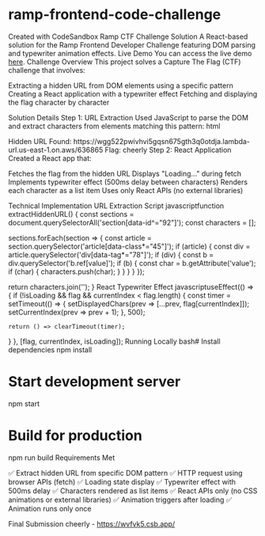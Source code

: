 # ramp-frontend-code-challenge
Created with CodeSandbox
Ramp CTF Challenge Solution
A React-based solution for the Ramp Frontend Developer Challenge featuring DOM parsing and typewriter animation effects.
Live Demo
You can access the live demo [here](https://wvfvk5.csb.app/).
Challenge Overview
This project solves a Capture The Flag (CTF) challenge that involves:

Extracting a hidden URL from DOM elements using a specific pattern
Creating a React application with a typewriter effect
Fetching and displaying the flag character by character

Solution Details
Step 1: URL Extraction
Used JavaScript to parse the DOM and extract characters from elements matching this pattern:
html<section data-id="92*">
  <article data-class="*45">
    <div data-tag="*78*">
      <b class="ref" value="VALID_CHARACTER"></b>
    </div>
  </article>
</section>
Hidden URL Found: https://wgg522pwivhvi5gqsn675gth3q0otdja.lambda-url.us-east-1.on.aws/636865
Flag: cheerly
Step 2: React Application
Created a React app that:

Fetches the flag from the hidden URL
Displays "Loading..." during fetch
Implements typewriter effect (500ms delay between characters)
Renders each character as a list item
Uses only React APIs (no external libraries)

Technical Implementation
URL Extraction Script
javascriptfunction extractHiddenURL() {
  const sections = document.querySelectorAll('section[data-id^="92"]');
  const characters = [];
  
  sections.forEach(section => {
    const article = section.querySelector('article[data-class*="45"]');
    if (article) {
      const div = article.querySelector('div[data-tag*="78"]');
      if (div) {
        const b = div.querySelector('b.ref[value]');
        if (b) {
          const char = b.getAttribute('value');
          if (char) {
            characters.push(char);
          }
        }
      }
    }
  });
  
  return characters.join('');
}
React Typewriter Effect
javascriptuseEffect(() => {
  if (!isLoading && flag && currentIndex < flag.length) {
    const timer = setTimeout(() => {
      setDisplayedChars(prev => [...prev, flag[currentIndex]]);
      setCurrentIndex(prev => prev + 1);
    }, 500);
    
    return () => clearTimeout(timer);
  }
}, [flag, currentIndex, isLoading]);
Running Locally
bash# Install dependencies
npm install

# Start development server
npm start

# Build for production
npm run build
Requirements Met

✅ Extract hidden URL from specific DOM pattern
✅ HTTP request using browser APIs (fetch)
✅ Loading state display
✅ Typewriter effect with 500ms delay
✅ Characters rendered as list items
✅ React APIs only (no CSS animations or external libraries)
✅ Animation triggers after loading
✅ Animation runs only once

Final Submission
cheerly - https://wvfvk5.csb.app/
